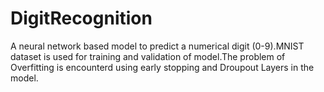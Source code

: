 # DigitRecognition
A neural network based model to predict a numerical digit (0-9).MNIST dataset is used for training and validation of model.The problem of Overfitting is encounterd using early stopping and Droupout Layers in the model.
